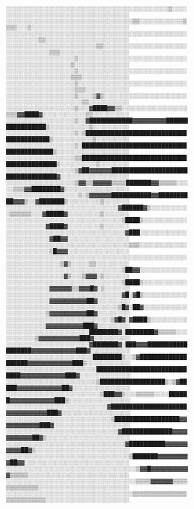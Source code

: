 ░░░░░░░░░░░░░░░░░░░░░░░░░░░░░░░░░░░░░░░░░░░░░▒░░░░░░░░░░░░░░░░░░░░░░░░░░░░░░░░░░░░░░
░░░░░░░░░░░░░░░░░░░░░░░░░░░░░░░░░░░▒▒░░░░░░░░░░░░▒▒▒▒░░░▒░░░░░░░░░░░░░░░░░░░░░░░░░░░
░░░░░░░░░░░░░░░░░░░░░░░░░░░░░░░░░░░░░░░░░░░░░░░░░░░░░░░░░░░▒▒░░░░░░░░░░░░░░░░░░░░░░░
░░░░░░░░░░░░░░░░░░░░░░░░░▒▒░░░░░░░░░░░░░░░░░░░░░░░░░░░░░░░░░░░▒▒▒░░░░░░░░░░░░░░░░░░░
░░░░░░░░░░░░░░░░░░░▒░░░░░░░░░░░░░░░░░░░░░░░░░░░░░░░░░░░░░░░░░░░░░░░░▒░░░░░░░░░░░░░░░
░░░░░░░░░░░░░░░░░░░▒░░░░░░░░░░░░░░░░░░░░░░░░░░░░░░░░░░░░░░░░░░░░░░░░▒▒▒░░░░░░░░░░░░░
░░░░░░░░░░░░░░░░░░░▒░░░░░░░░░░░░░░░░░░░░░░░░░░░░░░░░░░░░░░░░░░░░░░░░░▒▒▒░░░░░░░░░░░░
░░░░░░░░░░░░░░░░░░░▒░░░░▒▓▒░░░░░░░░░░░░░░░░░░░░░░░░░░░░░░░░░░░░░░░░░░░░▒▒░░░░░░░░░░░
░░░░░░░░░░░░░░░░░░░▒░░░▓████▓▓▒▒░░░░░░░░░░░░░░░░░░▒▒▒▓▓████▓░░░░░░░░░░░░▒▒░░░░░░░░░░
░░░░░░░░░░░░░░░░░░░▒░░▓████████████▓▓▓▓▓▓▓▓▓█████████████████▒░░░░░░░░░░░▒░░░░░░░░░░
░░░░░░░░░░░░░░░░░░░▒░▒████████████████████████████████████████▒░░░░░░░░░░░▒░░░░░░░░░
░░░░░░░░░░░░░░░░░░░▒░██████████████████████████████████████████▒░░░░░░░░░░░░░░░░░░░░
░░░░░░░░░░░░░░░░░░░▒▒███████████████████████████████████████████▒░░░░░░░░░░▒░░░░░░░░
░░░░░░░░░░░░░░░░░░░▒▓██▓▓▓▓▓▓███████████████████████████████████▓░░░░░░░░░░░░░░░░░░░
░░░░░░░░░░░░░░░░░░░▒▓▓▒▒▓▓▓▓▓▒▒▒▒███████▓▓▒▒▒▒▒░░░░░▒▒▒▓▓████████▓░░░░░░░░░░░░░░░░░░
░░░░░░░░░░░░░░░░░░░░▒░▒▓▓▓▓▓▓███████████▓▓██████████▓▓▓▒░░▓███████▒░░░░░░░░░▒░░░░░░░
░░░░░░░░░░░░░░░░░░░░░░░░░░░░░░░▓██████▓▒░░░░░░░░░░░▒▒▒▒▒▒░░░▓█████▓░░░░░░░░░▒░░░░░░░
░░░░░░░░░░░░░░░░░░░░░░░░░░░░░░░░▒████▒░░░░░░░░░░░░░░░░░░░░░░░▓████▓░░░░░░░░░▒░░░░░░░
░░░░░░░░░░░░░░░░░░░░░░░░░░░░░░░░░▓███░░░░░░░░░░░░░░░░░░░░░░░░░▓██▓▓░░░░░░░░░░░░░░░░░
░░░░░░░░░░░░░░░░░░░░░░░░░░░░░░░░░░▒▒▒░░░░░░░░░░░░░░░░░░░░░░░░░▒█▓▓▓░░░░░░░░░░░░░░░░░
░░░░░░░░░░░░░░░░░░░░░░░░░░░░░░░░░░░░░░░░░░░░░░░░░░░░░░░░░░░░░░░░░▒▓▒░░░░░▒▒░░░░░░░░░
░░░░░░░░░░░░░░░░░░░░░░░░░░░░░░░░▒██▓▓░░░░░░░░░░░░░░░░░░░░░░░░░░░░░▓▒░░░▒▓▓▓░▒░░░░░░░
░░░░░░░░░░░░░░░░░░░░░░░░░░░░░░░░▒████▒░░░░░░░░░░░░░░░░░░░░░░░░▓▓▓▓▓▓▒▒▓▓▓█▓░▒░░░░░░░
░░░░░░░░░░░░░░░░░░░░░░░░░░░░░░░░▓█░▓█▒░░░░░░░░░░░░░░░░░░░░░░░░▓▓▓▓▓▓▓▓▓▓██▓░░░░░░░░░
░░░░░░░░░░░░░░░░░░░░░░░░░░░░░░░▒█▓░██▓░░░░░░░░░░░░░░░░░░░░░░░▒▓▓▓▓▓▓▓▓▓▓██▓░░░░░░░░░
░░░░░░░░░░░░░░░░░░░░░░░░░░░░░▒▓█▓░▓████▒░░░░░░░░░░░░░░░░░░░░░▓▓▓▓▓▓▓▓▓▓███▓░░░░░░░░░
░░░░░░░░░░░░░░░░░░░░░░░████████▓░████████▓▒▒▒▒▒░░░░░░░░░░░▒▓▓▓▓▓▓▓▓▓▓▓███▓░░░░░░░░░░
░░░░░░░░░░░░░░░░░░░░░░░▓███████▓░███▓▓▓██████████████████▓▓▓▓▓▓▓▓▓▓▓▓███▓░░░░░░░░░░░
░░░░░░░░░░░░░░░░░░░░░░░░████████▒░░▒▓███████████████████▓▓▓▓▓▓▓▓▓▓▓▓███▒░░░░░░░░░░░░
░░░░░░░░░░░░░░░░░░░░░░░░░█████████████████████████████▓▓▓▓▓▓▓▓▓▓▓▓███▓░░░░░░░░░░░░░░
░░░░░░░░░░░░░░░░░░░░░░░░░▒██████████████████▒░▒▓█████▓▓▓▓▓▓▓▓▓▓▓▓██▓░░░░░░░░░░░░░░░░
░░░░░░░░░░░░░░░░░░░░░░░░░░▒███▓▓▒░░░▒▒▒▒▒░░░░██████▓▓▓▓▓▓▓▓▓▓▓▓███▒░░░░░░░░░░░░░░░░░
░░░░░░░░░░░░░░░░░░░░░░░░░░░░▓█████████████████████▓▓▓▓▓▓▓▓▓▓▓███▓░░░░░░░░░░░░░░░░░░░
░░░░░░░░░░░░░░░░░░░░░░░░░░░░░▒██████████████████▓▓▓▓▓▓▓▓▓▓▓███▓░░░░░░░░░░░░░░░░░░░░░
░░░░░░░░░░░░░░░░░░░░░░░░░░░░░░░▓██████████████▓▓▓▓▓▓▓▓▓▓▓██▓▒░░░░░░░░░░░░░░░░░░░░░░░
░░░░░░░░░░░░░░░░░░░░░░░░░░░░░░░░░▓██████████▓▓▓▓▓▓▓▓▓▓██▓▒░░░░░░░░░░░░░░░░░░░░░░░░░░
░░░░░░░░░░░░░░░░░░░░░░░░░░░░░░░░░░▒███████▓▓▓▓▓▓▓▓▓██▓▓░░░░░░░░░░░░░░░░░░░░░░░░░░░░░
░░░░░░░░░░░░░░░░░░░░░░░░░░░░░░░░░░░░▒▓▓█▓▓▓▓▓▓▓▓▓▓▓▒▒▒▒▒░░░░░░░░░░░░░░░░░░░░░░░░░░░░
░░░░░░░░░░░░░░░░░░░░░░░░░░░░░░░░░░░░▒▒▒▒▓▓▓▓▓▓▒▒▒▒▒▒▒▒▒▒▒▒▒░░░░░░░░░░░░░░░░░░░░░░░░░
░░░░░░░░░░░░░░░░░░░░░░░░░░░░░░░░░░░▒▒▒▒▒▒▒▒▒▒▒▒▒▒▒▒▒▒▒▒▒▒▒▒▒▒░░░░░░░░░░░░░░░░░░░░░░░
